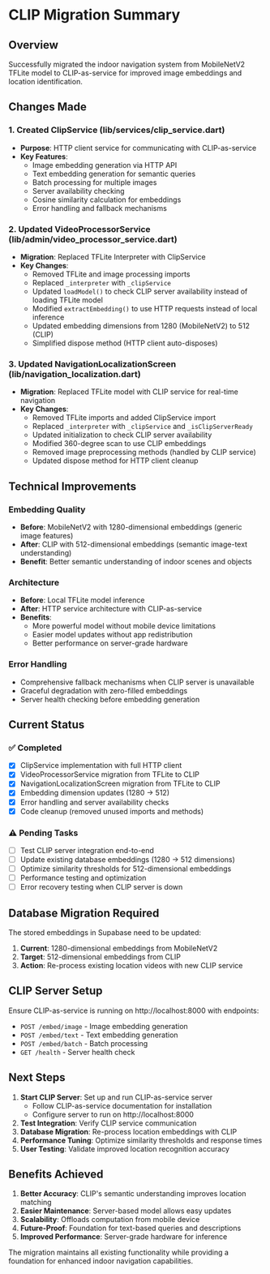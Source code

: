 # CLIP Migration Summary

## Overview
Successfully migrated the indoor navigation system from MobileNetV2 TFLite model to CLIP-as-service for improved image embeddings and location identification.

## Changes Made

### 1. Created ClipService (lib/services/clip_service.dart)
- **Purpose**: HTTP client service for communicating with CLIP-as-service
- **Key Features**:
  - Image embedding generation via HTTP API
  - Text embedding generation for semantic queries
  - Batch processing for multiple images
  - Server availability checking
  - Cosine similarity calculation for embeddings
  - Error handling and fallback mechanisms

### 2. Updated VideoProcessorService (lib/admin/video_processor_service.dart)
- **Migration**: Replaced TFLite Interpreter with ClipService
- **Key Changes**:
  - Removed TFLite and image processing imports
  - Replaced `_interpreter` with `_clipService`
  - Updated `loadModel()` to check CLIP server availability instead of loading TFLite model
  - Modified `extractEmbedding()` to use HTTP requests instead of local inference
  - Updated embedding dimensions from 1280 (MobileNetV2) to 512 (CLIP)
  - Simplified dispose method (HTTP client auto-disposes)

### 3. Updated NavigationLocalizationScreen (lib/navigation_localization.dart)
- **Migration**: Replaced TFLite model with CLIP service for real-time navigation
- **Key Changes**:
  - Removed TFLite imports and added ClipService import
  - Replaced `_interpreter` with `_clipService` and `_isClipServerReady`
  - Updated initialization to check CLIP server availability
  - Modified 360-degree scan to use CLIP embeddings
  - Removed image preprocessing methods (handled by CLIP service)
  - Updated dispose method for HTTP client cleanup

## Technical Improvements

### Embedding Quality
- **Before**: MobileNetV2 with 1280-dimensional embeddings (generic image features)
- **After**: CLIP with 512-dimensional embeddings (semantic image-text understanding)
- **Benefit**: Better semantic understanding of indoor scenes and objects

### Architecture
- **Before**: Local TFLite model inference
- **After**: HTTP service architecture with CLIP-as-service
- **Benefits**: 
  - More powerful model without mobile device limitations
  - Easier model updates without app redistribution
  - Better performance on server-grade hardware

### Error Handling
- Comprehensive fallback mechanisms when CLIP server is unavailable
- Graceful degradation with zero-filled embeddings
- Server health checking before embedding generation

## Current Status

### ✅ Completed
- [x] ClipService implementation with full HTTP client
- [x] VideoProcessorService migration from TFLite to CLIP
- [x] NavigationLocalizationScreen migration from TFLite to CLIP
- [x] Embedding dimension updates (1280 → 512)
- [x] Error handling and server availability checks
- [x] Code cleanup (removed unused imports and methods)

### ⚠️ Pending Tasks
- [ ] Test CLIP server integration end-to-end
- [ ] Update existing database embeddings (1280 → 512 dimensions)
- [ ] Optimize similarity thresholds for 512-dimensional embeddings
- [ ] Performance testing and optimization
- [ ] Error recovery testing when CLIP server is down

## Database Migration Required

The stored embeddings in Supabase need to be updated:
1. **Current**: 1280-dimensional embeddings from MobileNetV2
2. **Target**: 512-dimensional embeddings from CLIP
3. **Action**: Re-process existing location videos with new CLIP service

## CLIP Server Setup

Ensure CLIP-as-service is running on http://localhost:8000 with endpoints:
- `POST /embed/image` - Image embedding generation
- `POST /embed/text` - Text embedding generation 
- `POST /embed/batch` - Batch processing
- `GET /health` - Server health check

## Next Steps

1. **Start CLIP Server**: Set up and run CLIP-as-service server
   - Follow CLIP-as-service documentation for installation
   - Configure server to run on http://localhost:8000
2. **Test Integration**: Verify CLIP service communication
3. **Database Migration**: Re-process location embeddings with CLIP
4. **Performance Tuning**: Optimize similarity thresholds and response times
5. **User Testing**: Validate improved location recognition accuracy

## Benefits Achieved

1. **Better Accuracy**: CLIP's semantic understanding improves location matching
2. **Easier Maintenance**: Server-based model allows easy updates
3. **Scalability**: Offloads computation from mobile device
4. **Future-Proof**: Foundation for text-based queries and descriptions
5. **Improved Performance**: Server-grade hardware for inference

The migration maintains all existing functionality while providing a foundation for enhanced indoor navigation capabilities.
